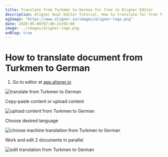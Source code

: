 ```yaml
---
title: Translate from Turkmen to German for free in Aligner Editor
description: Aligner Dual Editor Tutorial. How to translate for free from Turkmen to German. Aligner is multilingual document management platform. 
ogImage: "https://www.aligner.io/images/aligner-logo.png"
date: 2020-05-06T07:09:21+03:00
image: ../images/aligner-logo.png
onBlog: true
---
```


# How to translate document from Turkmen to German

1. Go to editor at [app.aligner.io](https://app.aligner.io "Aligner App web page")

![translate from Turkmen to German](../aligner-blank-editor.png "translate from Turkmen to German")

Copy-paste content or upload content

![upload content from Turkmen to German](../aligner-uploaded-document.png "upload content from Turkmen to German")

Choose desired language

![choose machine translation from Turkmen to German](../aligner-language-dropdown.png "choose machine translation from Turkmen to German")

Work and edit 2 documents in parallel

![edit translation from Turkmen to German](../aligner-double-sitded-editor.png "edit translation from Turkmen to German")

